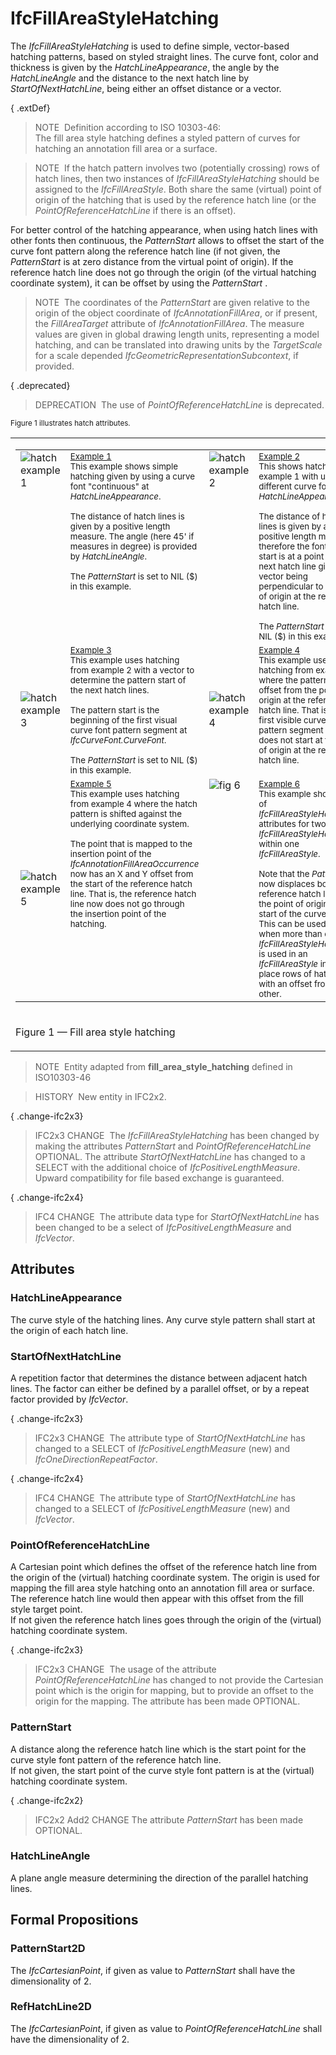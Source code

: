 # IfcFillAreaStyleHatching

The _IfcFillAreaStyleHatching_ is used to define simple, vector-based hatching patterns, based on styled straight lines. The curve font, color and thickness is given by the _HatchLineAppearance_, the angle by the _HatchLineAngle_ and the distance to the next hatch line by _StartOfNextHatchLine_, being either an offset distance or a vector.

{ .extDef}
> NOTE&nbsp; Definition according to ISO 10303-46:  
> The fill area style hatching defines a styled pattern of curves for hatching an annotation fill area or a surface.

> NOTE&nbsp; If the hatch pattern involves two (potentially crossing) rows of hatch lines, then two instances of _IfcFillAreaStyleHatching_ should be assigned to the _IfcFillAreaStyle_. Both share the same (virtual) point of origin of the hatching that is used by the reference hatch line (or the _PointOfReferenceHatchLine_ if there is an offset).

For better control of the hatching appearance, when using hatch lines with other fonts then continuous, the _PatternStart_ allows to offset the start of the curve font pattern along the reference hatch line (if not given, the _PatternStart_ is at zero distance from the virtual point of origin). If the reference hatch line does not go through the origin (of the virtual hatching coordinate system), it can be offset by using the _PatternStart_ .

> NOTE&nbsp; The coordinates of the _PatternStart_ are given relative to the origin of the object coordinate of _IfcAnnotationFillArea_, or if present, the _FillAreaTarget_ attribute of _IfcAnnotationFillArea_. The measure values are given in global drawing length units, representing a model hatching, and can be translated into drawing units by the _TargetScale_ for a scale depended _IfcGeometricRepresentationSubcontext_, if provided.

{ .deprecated}
> DEPRECATION&nbsp; The use of _PointOfReferenceHatchLine_ is deprecated.

<small>Figure 1 illustrates hatch attributes.</small>

<table>
<tr>
<td>
<table border="0" cellpadding="2" cellspacing="2" width="100%">
<tbody>
<tr>
<td align="left" valign="top" width="280"><img src="../../../../../../figures/ifcfillareastylehatching_fig1.gif" alt="hatch example 1"></td>
<td align="left" valign="top"><small><u>Example 1</u><br>
This example shows simple hatching given by using a curve font "continuous" at <em>HatchLineAppearance</em>.<br>
<br>
The distance of hatch lines is given by a positive length measure. The angle (here 45' if measures in degree) is provided by <em>HatchLineAngle</em>.<br>
<br>
The <em>PatternStart</em> is set to NIL ($) in this example.</small></td>
<td align="left" valign="top" width="280"> <img src="../../../../../../figures/ifcfillareastylehatching_fig2.gif" alt="hatch example 2"></td>
<td align="left" valign="top"><small><u>Example 2</u><br>
This shows hatching from example 1 with using a different curve font at <em>HatchLineAppearance</em>.<br>
<br></small> <small>The distance of hatch lines is given by a positive length
measure, therefore the font pattern start is at a point at the next hatch line
given by a vector being perpendicular to the point of origin at the reference
hatch line.<br>
<br></small> <small>The <em>PatternStart</em> is set to NIL ($) in this
example.</small></td>
</tr>
<tr>
<td width="280"><img src="../../../../../../figures/ifcfillareastylehatching_fig3.gif" alt="hatch example 3"></td>
<td align="left" valign="top"><small><u>Example 3</u><br>
This example uses hatching from example 2 with a vector to determine the pattern start of the next hatch lines.<br>
<br>
The pattern start is the beginning of the first visual curve font pattern segment at <em>IfcCurveFont.CurveFont</em>.<br>
<br></small> <small>The <em>PatternStart</em> is set to NIL ($) in this
example.</small><br></td>
<td width="280"><img src="../../../../../../figures/ifcfillareastylehatching_fig4.gif" alt="hatch example 4"></td>
<td align="left" valign="top"><small><u>Example 4</u><br>
This example uses hatching from example 3 where the pattern start is offset
from the point of origin at the reference hatch line. That is, the first
visible curve font pattern segment now does not start at the point of origin at
the reference hatch line.</small><br>
<small><br></small></td>
</tr>
<tr>
<td><img src="../../../../../../figures/ifcfillareastylehatching_fig5.gif" alt="hatch example 5"></td>
<td align="left" valign="top"><small><u>Example 5</u><br>
This example uses hatching from example 4 where the hatch pattern is shifted
against the underlying coordinate system.<br>
<br>
The point that is mapped to the insertion point of the
<em>IfcAnnotationFillAreaOccurrence</em> now has an X and Y offset from the
start of the reference hatch line. That is, the reference hatch line now does
not go through the insertion point of the hatching.<br>
<br>
<br>
<br></small></td>
<td valign="top"><img src="../../../../../../figures/ifcfillareastylehatching_fig6.gif" alt="fig 6"></td>
<td valign="top"><small><u>Example 6</u><br>
This example shows use of <em>IfcFillAreaStyleHatching</em> attributes for two <em>IfcFillAreaStyleHatching</em>'s within one <em>IfcFillAreaStyle</em>.<br>
<br>
Note that the <em>PatternStart</em> now displaces both the reference hatch line from the point of origin and the start of the curve pattern. This can be used
in cases when more than one <em>IfcFillAreaStyleHatching</em> is used in an <em>IfcFillAreaStyle</em> in order to place rows of hatch lines with an offset
from each other.</small></td>
</tr>
</tbody>
</table>
</td>
</tr>
<tr>
<td>
<p class="figure">Figure 1 &mdash; Fill area style hatching</p>
</td>
</tr>
</table>

> NOTE&nbsp; Entity adapted from **fill_area_style_hatching** defined in ISO10303-46

> HISTORY&nbsp; New entity in IFC2x2.

{ .change-ifc2x3}
> IFC2x3 CHANGE&nbsp; The _IfcFillAreaStyleHatching_ has been changed by making the attributes _PatternStart_ and _PointOfReferenceHatchLine_ OPTIONAL. The attribute _StartOfNextHatchLine_ has changed to a SELECT with the additional choice of _IfcPositiveLengthMeasure_. Upward compatibility for file based exchange is guaranteed.

{ .change-ifc2x4}
> IFC4 CHANGE&nbsp; The attribute data type for _StartOfNextHatchLine_ has been changed to be a select of _IfcPositiveLengthMeasure_ and _IfcVector_.

## Attributes

### HatchLineAppearance
The curve style of the hatching lines. Any curve style pattern shall start at the origin of each hatch line.

### StartOfNextHatchLine
A repetition factor that determines the distance between adjacent hatch lines. The factor can either be defined by a parallel offset, or by a repeat factor provided by _IfcVector_.
  
{ .change-ifc2x3}
> IFC2x3 CHANGE&nbsp; The attribute type of _StartOfNextHatchLine_ has changed to a SELECT of _IfcPositiveLengthMeasure_ (new) and _IfcOneDirectionRepeatFactor_.

{ .change-ifc2x4}
> IFC4 CHANGE&nbsp; The attribute type of _StartOfNextHatchLine_ has changed to a SELECT of _IfcPositiveLengthMeasure_ (new) and _IfcVector_.

### PointOfReferenceHatchLine
A Cartesian point which defines the offset of the reference hatch line from the origin of the (virtual) hatching coordinate system. The origin is used for mapping the fill area style hatching onto an annotation fill area or surface. The reference hatch line would then appear with this offset from the fill style target point.  
If not given the reference hatch lines goes through the origin of the (virtual) hatching coordinate system.
  
{ .change-ifc2x3}
> IFC2x3 CHANGE&nbsp; The usage of the attribute _PointOfReferenceHatchLine_ has changed to not provide the Cartesian point which is the origin for mapping, but to provide an offset to the origin for the mapping. The attribute has been made OPTIONAL.

### PatternStart
A distance along the reference hatch line which is the start point for the curve style font pattern of the reference hatch line.  
If not given, the start point of the curve style font pattern is at the (virtual) hatching coordinate system.
  
{ .change-ifc2x2}
> IFC2x2 Add2 CHANGE The attribute _PatternStart_ has been made OPTIONAL.

### HatchLineAngle
A plane angle measure determining the direction of the parallel hatching lines.

## Formal Propositions

### PatternStart2D
The _IfcCartesianPoint_, if given as value to _PatternStart_ shall have the dimensionality of 2.

### RefHatchLine2D
The _IfcCartesianPoint_, if given as value to _PointOfReferenceHatchLine_ shall have the dimensionality of 2.
